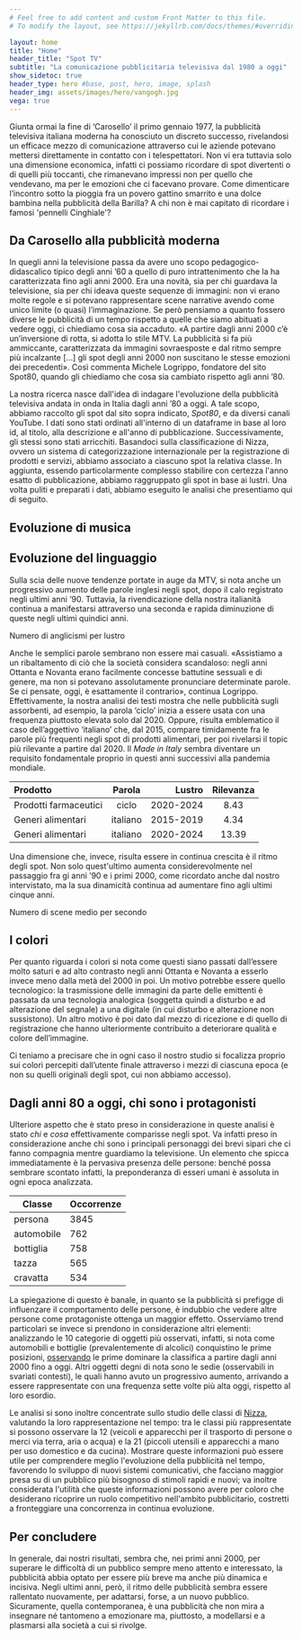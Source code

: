 ```yaml
---
# Feel free to add content and custom Front Matter to this file.
# To modify the layout, see https://jekyllrb.com/docs/themes/#overriding-theme-defaults

layout: home
title: "Home"
header_title: "Spot TV"
subtitle: "La comunicazione pubblicitaria televisiva dal 1980 a oggi"
show_sidetoc: true
header_type: hero #base, post, hero, image, splash
header_img: assets/images/hero/vangogh.jpg
vega: true
---
```


Giunta ormai la fine di ‘Carosello’ il primo gennaio 1977, la pubblicità televisiva italiana moderna ha conosciuto un
discreto successo, rivelandosi un efficace mezzo di comunicazione attraverso cui le aziende potevano mettersi
direttamente in contatto con i telespettatori. Non vi era tuttavia solo una dimensione economica, infatti ci possiamo
ricordare di spot divertenti o di quelli più toccanti, che rimanevano impressi non per quello che vendevano, ma per le
emozioni che ci facevano provare. Come dimenticare l’incontro sotto la pioggia fra un povero gattino smarrito e una
dolce bambina nella pubblicità della Barilla? A chi non è mai capitato di ricordare i famosi 'pennelli Cinghiale'?

## Da Carosello alla pubblicità moderna

In quegli anni la televisione passa da avere uno scopo pedagogico-didascalico tipico degli anni ’60 a quello di puro
intrattenimento che la ha caratterizzata fino agli anni 2000. Era una novità, sia per chi guardava la televisione, sia
per chi ideava queste sequenze di immagini: non vi erano molte regole e si potevano rappresentare scene narrative avendo
come unico limite (o quasi) l’immaginazione. Se però pensiamo a quanto fossero diverse le pubblicità di un tempo
rispetto a quelle che siamo abituati a vedere oggi, ci chiediamo cosa sia accaduto. «A partire dagli anni 2000 c’è
un’inversione di rotta, si adotta lo stile MTV. La pubblicità si fa più ammiccante, caratterizzata da immagini
sovraesposte e dal ritmo sempre più incalzante \[…\] gli spot degli anni 2000 non suscitano le stesse emozioni dei
precedenti». Così commenta Michele Logrippo, fondatore del sito Spot80, quando gli chiediamo che cosa sia cambiato
rispetto agli anni ’80.

La nostra ricerca nasce dall'idea di indagare l'evoluzione della pubblicità televisiva andata in onda in Italia dagli anni ’80 a oggi. 
A tale scopo, abbiamo raccolto gli spot dal sito sopra indicato, _Spot80_, e 
da diversi canali YouTube. I dati sono stati ordinati all'interno di un dataframe in base al loro id, al titolo, alla descrizione e all'anno di pubblicazione. 
Successivamente, gli stessi sono stati arricchiti. Basandoci sulla classificazione di Nizza, ovvero un sistema di categorizzazione internazionale per la registrazione di prodotti e servizi,
abbiamo associato a ciascuno spot la relativa classe. In aggiunta, essendo particolarmente complesso stabilire con certezza
l'anno esatto di pubblicazione, abbiamo raggruppato gli spot in base ai lustri.
Una volta puliti e preparati i dati, abbiamo eseguito le analisi che presentiamo qui di seguito.

## Evoluzione di musica 



## Evoluzione del linguaggio
Sulla scia delle nuove tendenze portate in auge da MTV, si nota anche un progressivo aumento delle parole inglesi negli spot, dopo il calo registrato negli ultimi anni ’90. 
Tuttavia, la rivendicazione della nostra italianità continua a manifestarsi attraverso una seconda e rapida diminuzione di queste negli ultimi quindici anni.

<p class="caption">
Numero di anglicismi per lustro
</p>
<vegachart schema-url="{{site.baseurl}}/assets/charts/text_charts/chart_angl_lustrum.json" style="width:100%"></vegachart> 


Anche le semplici parole sembrano non essere mai casuali. «Assistiamo a un ribaltamento di ciò che la società considera
scandaloso: negli anni Ottanta e Novanta erano facilmente concesse battutine sessuali e di genere, ma non si potevano
assolutamente pronunciare determinate parole. Se ci pensate, oggi, è esattamente il contrario», continua Logrippo.
Effettivamente, la nostra analisi dei testi mostra che nelle pubblicità sugli assorbenti, ad esempio, la parola ‘ciclo’
inizia a essere usata con una frequenza piuttosto elevata solo dal 2020. Oppure, risulta emblematico il caso
dell’aggettivo ‘italiano’ che, dal 2015, compare timidamente fra le parole più frequenti negli spot di prodotti alimentari, 
per poi rivelarsi il topic più rilevante a partire dal 2020.
Il _Made in Italy_ sembra diventare un requisito fondamentale proprio in questi anni successivi alla pandemia mondiale.


| **Prodotto**         | **Parola**     | **Lustro** |     **Rilevanza**     |
|:---------------------|:--------------:|-----------:|:---------------------:|
| Prodotti farmaceutici|     ciclo      |  2020-2024 |         8.43          |
| Generi alimentari    |    italiano    |  2015-2019 |         4.34         |
| Generi alimentari    |    italiano    |  2020-2024 |         13.39                   |


Una dimensione che, invece, risulta essere in continua crescita è il ritmo degli spot. Non solo quest'ultimo aumenta considerevolmente 
nel passaggio fra gi anni ’90 e i primi 2000, come ricordato anche dal nostro intervistato, ma la sua dinamicità continua 
ad aumentare fino agli ultimi cinque anni.

<p class="caption">
Numero di scene medio per secondo
</p>

<vegachart schema-url="{{site.baseurl}}/assets/charts/text_charts/scene_sec.json" style="width:70%"></vegachart> 


## I colori

Per quanto riguarda i colori si nota come questi siano passati dall’essere molto saturi e ad alto contrasto negli anni
Ottanta e Novanta a esserlo invece meno dalla metà del 2000 in poi. Un motivo potrebbe essere quello tecnologico: la
trasmissione delle immagini da parte delle emittenti è passata da una tecnologia analogica (soggetta quindi a disturbo e
ad alterazione del segnale) a una digitale (in cui disturbo e alterazione non sussistono). Un altro motivo è poi dato
dal mezzo di ricezione e di quello di registrazione che hanno ulteriormente contribuito a deteriorare qualità e colore
dell’immagine.

Ci teniamo a precisare che in ogni caso il nostro studio si focalizza proprio sui colori percepiti dall’utente finale
attraverso i mezzi di ciascuna epoca (e non su quelli originali degli spot, cui non abbiamo accesso).

## Dagli anni 80 a oggi, chi sono i protagonisti

Ulteriore aspetto che è stato preso in considerazione in queste analisi è stato _chi_ e _cosa_ effettivamente comparisse
negli spot. Va infatti preso in considerazione anche chi sono i principali personaggi dei brevi sipari che ci fanno compagnia
mentre guardiamo la televisione. Un elemento che spicca immediatamente è la pervasiva presenza delle persone: benché
possa sembrare scontato infatti, la preponderanza di esseri umani è assoluta in ogni epoca analizzata. 



| Classe     | Occorrenze |
|------------|------------|
| persona    | 3845       |
| automobile | 762        |
| bottiglia  | 758        |
| tazza      | 565        |
| cravatta   | 534        |




La spiegazione di questo è banale, in quanto se la pubblicità si prefigge di influenzare il comportamento delle persone, è indubbio che
vedere altre persone come protagoniste ottenga un maggior effetto. Osserviamo trend particolari se invece si prendono in
considerazione altri elementi: analizzando le 10 categorie di oggetti più osservati, infatti, si nota come automobili e
bottiglie (prevalentemente di alcolici) conquistino le prime posizioni, [osservando](entity-analysis.markdown#analisi-delle-classi-di-yolo) le prime dominare la classifica a
partire dagli anni 2000 fino a oggi. Altri oggetti degni di nota sono le sedie (osservabili in svariati contesti), le
quali hanno avuto un progressivo aumento, arrivando a essere rappresentate con una frequenza sette volte più alta oggi,
rispetto al loro esordio.

Le analisi si sono inoltre concentrate sullo studio delle classi di [Nizza](entity-analysis.markdown#analisi-delle-classi-di-nizza), valutando la loro rappresentazione nel tempo:
tra le classi più rappresentate si possono osservare la 12 (veicoli e apparecchi per il trasporto di persone o merci via terra, aria o acqua) e la 21 (piccoli utensili e apparecchi a mano per uso domestico e da cucina).
Mostrare queste informazioni può essere utile per comprendere meglio l'evoluzione della pubblicità nel tempo, favorendo lo sviluppo di nuovi sistemi comunicativi, che facciano maggior presa su di un pubblico più bisognoso di stimoli rapidi e nuovi; va inoltre considerata l'utilità che queste informazioni possono avere per coloro che desiderano ricoprire un ruolo competitivo nell'ambito pubblicitario, costretti a fronteggiare una concorrenza in continua evoluzione.

## Per concludere

In generale, dai nostri risultati, sembra che, nei primi anni 2000, per superare le difficoltà di un pubblico sempre
meno attento e interessato, la pubblicità abbia optato per essere più breve ma anche più dinamica e incisiva. Negli
ultimi anni, però, il ritmo delle pubblicità sembra essere rallentato nuovamente, per adattarsi, forse, a un nuovo
pubblico. Sicuramente, quella contemporanea, è una pubblicità che non mira a insegnare né tantomeno a emozionare ma,
piuttosto, a modellarsi e a plasmarsi alla società a cui si rivolge.